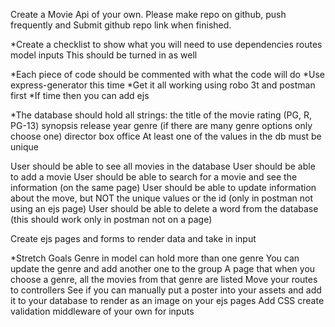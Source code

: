 Create a Movie Api of your own. Please make repo on github, push frequently and Submit github repo link when finished.

*Create a checklist to show what you will need to use
dependencies
routes
model inputs
This should be turned in as well

*Each piece of code should be commented with what the code will do
*Use express-generator this time
*Get it all working using robo 3t and postman first
*If time then you can add ejs


*The database should hold all strings:
the title of the movie
rating (PG, R, PG-13)
synopsis
release year
genre (if there are many genre options only choose one)
director
box office
At least one of the values in the db must be unique

User should be able to see all movies in the database
User should be able to add a movie
User should be able to search for a movie and see the information (on the same page)
User should be able to update information about the move, but NOT the unique values or the id (only in postman not using an ejs page)
User should be able to delete a word from the database (this should work only in postman not on a page)


Create ejs pages and forms to render data and take in input


*Stretch Goals
Genre in model can hold more than one genre
You can update the genre and add another one to the group
A page that when you choose a genre, all the movies from that genre are listed
Move your routes to controllers
See if you can manually put a poster into your assets and add it to your database to render as an image on your ejs pages
Add CSS
create validation middleware of your own for inputs
